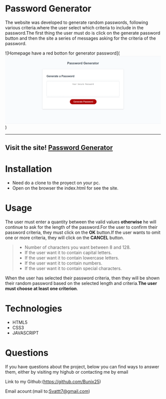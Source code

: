 # Password Generator 

 The website was developed to generate random passwords, following various criteria.where the user select which criteria to include in the password.The first thing the user must do is click on the generate password button and then the site a series of messages asking for the criteria of the password.

![Homepage have a red botton for generator password](![Alt text](Screenshot.png))

  _____________________________________________________________________

 ## Visit the site! [Password Generator ](https:)

 
# Installation 
 - Need do a clone to the proyect on your pc.
- Open on the browser the index.html for see the site.

# Usage

The user must enter a quantity between the valid values **otherwise** he will continue to ask for the length of the password.For the user to confirm their password criteria, they must click on the **OK** button.If the user wants to omit one or more criteria, they will click on the **CANCEL** button.

> - Number of characters you want between 8 and 128.
> - If the user want it to contain capital letters.
> - If the user want it to contain lowercase letters.
> - If the user want it to contain numbers.
> - If the user want it to contain special characters.

When the user has selected their password criteria, then they will be shown their random password based on the selected length and criteria.**The user must choose at least one criterion**.

# Technologies 
 - HTML5
- CSS3
- JAVASCRIPT

# Questions

  If you have questions about the project, below you can find ways to answer them, either by visiting my highub or contacting me by email
  
  Link to my Github:(https://github.com/Bunix25)

  
  Email acount:(mail to:Svattt7@gmail.com)
    
